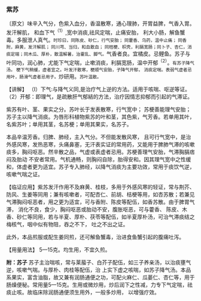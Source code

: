 ### 紫苏

〔原文〕味辛入气分，色紫入血分，香温散寒，通心理肺，开胃益脾，气香入胃。发汗解肌，
和血下气<sup>（1）</sup>,宽中消痰,祛风定喘，止痛安胎，
利大小肠，解鱼蟹毒。多服泄人真气。<small>时珍曰，同陈皮、砂仁，行气安胎； 同藿香、乌药，温中止痛； 同香附，麻黄，发汗解肌；
同川芎、当归，和血散血； 同桔梗、枳壳，利膈宽肠；同卜子、杏仁，消痰定端；同木瓜、厚朴，散温解暑，治霍乱、脚气。</small>气香者良。宜橘皮。忌鲤鱼。苏子与叶同功，润心肺，尤能下气定喘，止嗽消痰，利膈宽肠，温中开郁<sup>（2）</sup>。<small>有苏子降气汤。
梗下气稍缓，虚者宜之。叶发汗散寒，梗顺气安胎，子降气开郁，
消痰定喘。表弱气虚者忌用叶，肠滑气虚者忌用子。</small>炒研用。<small>苏叶温散。</small>

【讲解】 （I）下气:与降气义同,是治疗气上逆的方法。适用于咳喘、呕逆等证。（2）开郁：即理气，是疏散肝气郁結的方法，治疗因情志抑郁而引起的气滞证。

紫苏有叶、茎、果实之分。苏叶长于发表散寒，行气宽中； 苏梗善能理气安胎；苏子主以降气消痰。为唇形科植物紫苏的叶和茎，其色紫，气芳香。若单用其叶，名紫苏叶；单用其茎，名苏梗；单用其果实，名苏子。

本品辛温芳香。归脾、肺经，主入气分。不但能发散风寒，
且可行气宽中，是治外感风寒，发热恶寒，头痛鼻塞，无汗表实证的常用药，又能用于脾肺气滞的咳嗽痰多，胸闷呕恶。然辛散之品，气虚或表虚者忌用。苏梗善理气安胎，气滞胸膈痞闷及胎动
不安者常用。气机通畅，则胸闷自除，胎得安和。因其理气宽中之性缓和，体虚者更为适宜。苏子专入肺经，以降气消痰为主要功效，常用于痰饮气逆，咳嗽气喘之证。

【临证应用】紫苏发汗作用不及麻黄、桂枝，多用于外感风寒的轻证，常与荆芥、防风、生姜等同用；兼有咳嗽者，可配杏仁、前胡、桔梗等用，如杏苏散；若兼见气滞胸闷呕恶者，用之更为适宜，可与香附、陈皮等配伍，如香苏散。由于脾胃气滞，
消化不良，食少，胸闷呕恶或胎动不安，腹胀呕恶，可与藿香、
陈皮、木香、砂仁等同用，若与半夏、厚朴、茯苓等配伍，如半夏厚朴汤，可治气滞痰结之梅核气，咽中似有物阻，吞之不下，
吐之不出之证。

此外，本品煎服或配生姜同煎，还可解鱼蟹毒，治进食鱼蟹引起的腹痛吐泻。

【用量用法】 5—15克。均生用，不宜久煎。

**附：苏子** 苏子主治喘咳，常与莱菔子、白芥子配伍，如三子养亲汤，以治痰壅气逆，咳嗽气喘。与厚朴、肉桂等配伍，治
上实下虚之咳喘，如苏子降气汤。本品系果实，富含油脂，故又兼有润肠通便之功，可配火麻仁、瓜蒌仁、杏仁等，用于肠燥便秘。常用量5—15克。生用或微炒用，炒后润下之性减，力专下气定喘，祛痰止咳。故临床除润肠通便须生用外，一般多炒用，
以增强疗效。
